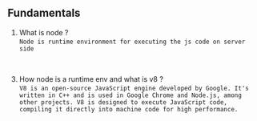 ## Fundamentals
1. What is node ?  <br>
`Node is runtime environment for executing the js code on server side`

<Br>

3. How node is a runtime env and what is v8 ? <br>
`V8 is an open-source JavaScript engine developed by Google.
It's written in C++ and is used in Google Chrome and Node.js, among other projects.
V8 is designed to execute JavaScript code, compiling it directly into machine code for high performance.`
